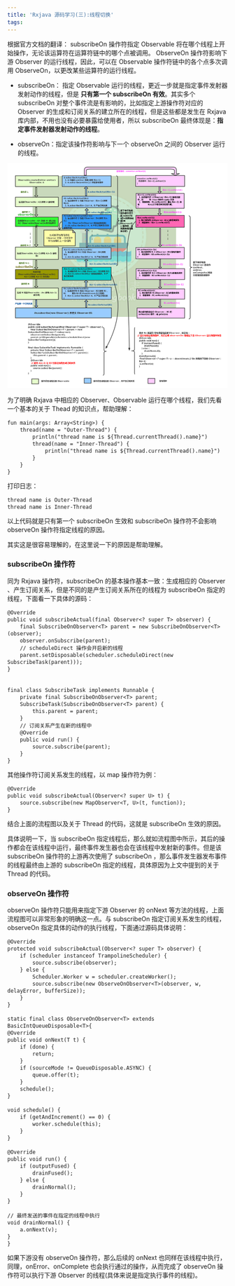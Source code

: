 ```yaml
---
title: 'Rxjava 源码学习(三):线程切换'
tags:
---
```


根据官方文档的翻译：
subscribeOn 操作符指定 Observable 将在哪个线程上开始操作，无论该运算符在运算符链中的哪个点被调用。 ObserveOn 操作符影响下游 Observer 的运行线程，因此，可以在 Observable 操作符链中的各个点多次调用 ObserveOn，以更改某些运算符的运行线程。

<!-- more -->

* subscribeOn： 指定 Observable 运行的线程，更近一步就是指定事件发射器发射动作的线程，但是 **只有第一个 subscribeOn 有效**。其实多个 subscribeOn 对整个事件流是有影响的，比如指定上游操作符对应的 Observer 的生成和订阅关系的建立所在的线程，但是这些都是发生在 Rxjava 库内部，不用也没有必要暴露给使用者，所以 subscribeOn 最终体现是：**指定事件发射器发射动作的线程**。
    
   
* observeOn：指定该操作符影响与下一个 observeOn 之间的 Observer 运行的线程。
  
![Rxjava 线程切换](/../images/2019_10_18_02.png)

为了明确 Rxjava 中相应的 Observer、Observable 运行在哪个线程，我们先看一个基本的关于 Thead 的知识点，帮助理解：

```
fun main(args: Array<String>) {
    thread(name = "Outer-Thread") {
        println("thread name is ${Thread.currentThread().name}")
        thread(name = "Inner-Thread") {
            println("thread name is ${Thread.currentThread().name}")
        }
    }
}
```

打印日志：
```
thread name is Outer-Thread
thread name is Inner-Thread
```


以上代码就是只有第一个 subscribeOn 生效和 subscribeOn 操作符不会影响 observeOn 操作符指定线程的原因。

其实这是很容易理解的，在这里说一下的原因是帮助理解。


### subscribeOn 操作符

同为 Rxjava 操作符，subscribeOn 的基本操作基本一致：生成相应的 Observer 、产生订阅关系，但是不同的是产生订阅关系所在的线程为 subscribeOn 指定的线程，下面看一下具体的源码：

```
@Override
public void subscribeActual(final Observer<? super T> observer) {
    final SubscribeOnObserver<T> parent = new SubscribeOnObserver<T>(observer);
    observer.onSubscribe(parent);
    // scheduleDirect 操作会开启新的线程
    parent.setDisposable(scheduler.scheduleDirect(new SubscribeTask(parent)));
}


final class SubscribeTask implements Runnable {
    private final SubscribeOnObserver<T> parent;
    SubscribeTask(SubscribeOnObserver<T> parent) {
        this.parent = parent;
    }
    // 订阅关系产生在新的线程中
    @Override
    public void run() {
        source.subscribe(parent);
    }
}
```

其他操作符订阅关系发生的线程，以 map 操作符为例：
```
@Override
public void subscribeActual(Observer<? super U> t) {
    source.subscribe(new MapObserver<T, U>(t, function));
}
```


结合上面的流程图以及关于 Thread 的代码，这就是 subscribeOn 生效的原因。

具体说明一下，当 subscribeOn 指定线程后，那么就如流程图中所示，其后的操作都会在该线程中运行，最终事件发生器也会在该线程中发射新的事件。但是该 subscribeOn 操作符的上游再次使用了 subscribeOn ，那么事件发生器发布事件的线程最终由上游的 subscribeOn 指定的线程，具体原因为上文中提到的关于 Thread 的代码。


### observeOn 操作符

observeOn 操作符只能用来指定下游 Observer 的 onNext 等方法的线程，上面流程图可以非常形象的明确这一点。与 subscribeOn 指定订阅关系发生的线程，observeOn 指定具体的动作的执行线程，下面通过源码具体说明：

```
@Override
protected void subscribeActual(Observer<? super T> observer) {
    if (scheduler instanceof TrampolineScheduler) {
        source.subscribe(observer);
    } else {
        Scheduler.Worker w = scheduler.createWorker();
        source.subscribe(new ObserveOnObserver<T>(observer, w, delayError, bufferSize));
    }
}

static final class ObserveOnObserver<T> extends BasicIntQueueDisposable<T>{
@Override
public void onNext(T t) {
    if (done) {
        return;
    }
    if (sourceMode != QueueDisposable.ASYNC) {
        queue.offer(t);
    }
    schedule();
}

void schedule() {
    if (getAndIncrement() == 0) {
        worker.schedule(this);
    }
}

@Override
public void run() {
    if (outputFused) {
        drainFused();
    } else {
        drainNormal();
    }
}

// 最终发送的事件在指定的线程中执行
void drainNormal() {
    a.onNext(v);   
}
}
```

如果下游没有 observeOn 操作符，那么后续的 onNext 也同样在该线程中执行，同理，onError、onComplete 也会执行通过的操作，从而完成了 observeOn 操作符可以执行下游 Observer 的线程(具体来说是指定执行事件的线程)。




